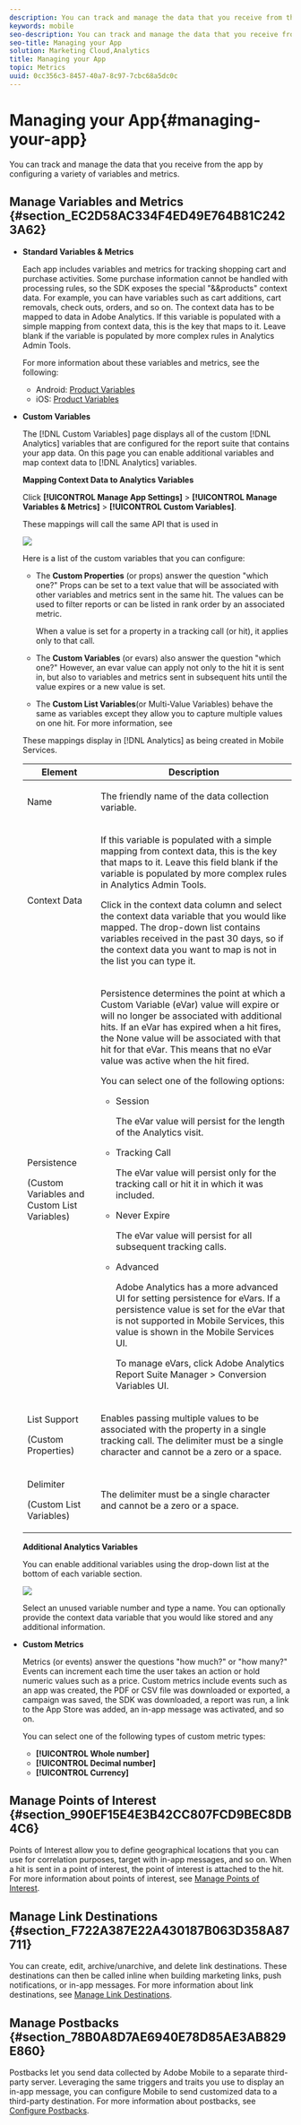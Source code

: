 ```yaml
---
description: You can track and manage the data that you receive from the app by configuring a variety of variables and metrics.
keywords: mobile
seo-description: You can track and manage the data that you receive from the app by configuring a variety of variables and metrics.
seo-title: Managing your App
solution: Marketing Cloud,Analytics
title: Managing your App
topic: Metrics
uuid: 0cc356c3-8457-40a7-8c97-7cbc68a5dc0c
---
```


# Managing your App{#managing-your-app}

You can track and manage the data that you receive from the app by configuring a variety of variables and metrics.

## Manage Variables and Metrics {#section_EC2D58AC334F4ED49E764B81C2423A62}

* **Standard Variables & Metrics**

  Each app includes variables and metrics for tracking shopping cart and purchase activities. Some purchase information cannot be handled with processing rules, so the SDK exposes the special "&&products" context data. For example, you can have variables such as cart additions, cart removals, check outs, orders, and so on. The context data has to be mapped to data in Adobe Analytics. If this variable is populated with a simple mapping from context data, this is the key that maps to it. Leave blank if the variable is populated by more complex rules in Analytics Admin Tools.

  For more information about these variables and metrics, see the following:

    * Android: [Product Variables](/help/android/analytics-main/products/products.md) 
    * iOS: [Product Variables](/help/ios/analytics-main/products/products.md)

* **Custom Variables**

  The [!DNL Custom Variables] page displays all of the custom [!DNL Analytics] variables that are configured for the report suite that contains your app data. On this page you can enable additional variables and map context data to [!DNL Analytics] variables.

  **Mapping Context Data to Analytics Variables**

  Click  **[!UICONTROL Manage App Settings]** > **[!UICONTROL Manage Variables & Metrics]** > **[!UICONTROL Custom Variables]**.

  These mappings will call the same API that is used in <!--REKHA <a href="https://docs.adobe.com/content/help/en/analytics/admin/admin-tools/processing-rules/processing-rules.html" format="https" scope="external"> processing rules.</a>-->

  ![](assets/custom_data_content.png)

  Here is a list of the custom variables that you can configure:

    * The **Custom Properties** (or props) answer the question "which one?" Props can be set to a text value that will be associated with other variables and metrics sent in the same hit. The values can be used to filter reports or can be listed in rank order by an associated metric.

      When a value is set for a property in a tracking call (or hit), it applies only to that call. 
    
    * The **Custom Variables** (or evars) also answer the question "which one?" However, an evar value can apply not only to the hit it is sent in, but also to variables and metrics sent in subsequent hits until the value expires or a new value is set. 
    * The **Custom List Variables**(or Multi-Value Variables) behave the same as variables except they allow you to capture multiple values on one hit. For more information, see
    <!--REKHA <a href="https://docs.adobe.com/content/help/en/analytics/implementation/javascript-implementation/variables-analytics-reporting/page-variables.html#concept_AC42F2D69B674C02A484137CE5B4E687" format="dita" scope="local"> List Variable.</a>-->

  These mappings display in [!DNL Analytics] as being created in Mobile Services.

  <table id="table_5B0EC9D6DA2D47E6AB0995C6C6922191"> 
  <thead> 
    <tr> 
    <th colname="col1" class="entry"> Element </th> 
    <th colname="col2" class="entry"> Description </th> 
    </tr> 
  </thead>
  <tbody> 
    <tr> 
    <td colname="col1"> <p><span class="uicontrol"> Name</span> </p> </td> 
    <td colname="col2"> <p>The friendly name of the data collection variable. </p> </td> 
    </tr> 
    <tr> 
    <td colname="col1"> <p><span class="uicontrol"> Context Data</span> </p> </td> 
    <td colname="col2"> <p> If this variable is populated with a simple mapping from context data, this is the key that maps to it. Leave this field blank if the variable is populated by more complex rules in <span class="keyword"> Analytics</span> <span class="wintitle"> Admin Tools</span>. </p> <p>Click in the context data column and select the context data variable that you would like mapped. The drop-down list contains variables received in the past 30 days, so if the context data you want to map is not in the list you can type it. </p> </td> 
    </tr> 
    <tr> 
    <td colname="col1"> <p><span class="uicontrol"> Persistence</span> </p> <p>(Custom Variables and Custom List Variables) </p> </td> 
    <td colname="col2"> <p>Persistence determines the point at which a Custom Variable (eVar) value will expire or will no longer be associated with additional hits. If an eVar has expired when a hit fires, the <span class="uicontrol"> None</span> value will be associated with that hit for that eVar. This means that no eVar value was active when the hit fired. </p> <p>You can select one of the following options: </p> <p> 
      <ul id="ul_1FCE4E0E02F8449EA745E75B9AE9DDC5"> 
        <li id="li_9EF606A371CD43BC91A0B98F008F93DF"> <p><span class="uicontrol"> Session</span> </p> <p>The eVar value will persist for the length of the Analytics visit. </p> </li> 
        <li id="li_4484E6E78679413E902B1C50CAC00341"> <p><span class="uicontrol"> Tracking Call</span> </p> <p> The eVar value will persist only for the tracking call or hit it in which it was included. </p> </li> 
        <li id="li_8B62A6B24A44412D9F588D7430CC1E8F"> <p><span class="uicontrol"> Never Expire</span> </p> <p>The eVar value will persist for all subsequent tracking calls. </p> </li> 
        <li id="li_ED2A0C6D36BC4A9A8CB589AD5DF7ED73"> <p><span class="uicontrol"> Advanced</span> </p> <p>Adobe Analytics has a more advanced UI for setting persistence for eVars. If a persistence value is set for the eVar that is not supported in Mobile Services, this value is shown in the Mobile Services UI. </p> <p>To manage eVars, click <span class="ignoretag"><span class="uicontrol"> Adobe Analytics Report Suite Manager</span> &gt; <span class="uicontrol"> Conversion Variables UI</span></span>. </p> </li> 
      </ul> </p> </td> 
    </tr> 
    <tr> 
    <td colname="col1"> <p><span class="uicontrol"> List Support</span> </p> <p>(Custom Properties) </p> </td> 
    <td colname="col2"> <p>Enables passing multiple values to be associated with the property in a single tracking call. The delimiter must be a single character and cannot be a zero or a space. </p> </td> 
    </tr> 
    <tr> 
    <td colname="col1"> <p><span class="uicontrol"> Delimiter </span> </p> <p>(Custom List Variables) </p> </td> 
    <td colname="col2"> <p>The delimiter must be a single character and cannot be a zero or a space. </p> </td> 
    </tr> 
  </tbody> 
  </table>

  **Additional Analytics Variables**

  You can enable additional variables using the drop-down list at the bottom of each variable section.

  ![](assets/add_variable.png)

  Select an unused variable number and type a name. You can optionally provide the context data variable that you would like stored and any additional information. 

* **Custom Metrics**

  Metrics (or events) answer the questions "how much?" or "how many?" Events can increment each time the user takes an action or hold numeric values such as a price. Custom metrics include events such as an app was created, the PDF or CSV file was downloaded or exported, a campaign was saved, the SDK was downloaded, a report was run, a link to the App Store was added, an in-app message was activated, and so on.

  You can select one of the following types of custom metric types:

    * **[!UICONTROL Whole number]** 
    * **[!UICONTROL Decimal number]** 
    * **[!UICONTROL Currency]**

## Manage Points of Interest {#section_990EF15E4E3B42CC807FCD9BEC8DB4C6}

Points of Interest allow you to define geographical locations that you can use for correlation purposes, target with in-app messages, and so on. When a hit is sent in a point of interest, the point of interest is attached to the hit. For more information about points of interest, see [Manage Points of Interest](../location/t-manage-points.md#task_2F8223787D4E46CD827AFE156346ACBE).  

## Manage Link Destinations {#section_F722A387E22A430187B063D358A87711}

You can create, edit, archive/unarchive, and delete link destinations. These destinations can then be called inline when building marketing links, push notifications, or in-app messages. For more information about link destinations, see [Manage Link Destinations](../acquisition-main/c-manage-link-destinations/t-archive-unarchive-link-destinations.md#task_3D807CDD30964F9DB7D43AE6E720C2A8).

## Manage Postbacks {#section_78B0A8D7AE6940E78D85AE3AB829E860}

Postbacks let you send data collected by Adobe Mobile to a separate third-party server. Leveraging the same triggers and traits you use to display an in-app message, you can configure Mobile to send customized data to a third-party destination. For more information about postbacks, see [Configure Postbacks](../c-manage-app-settings/c-mob-confg-app/signals.md#concept_3471F8B9625446DBAB4C6C45AE25E91D). 
